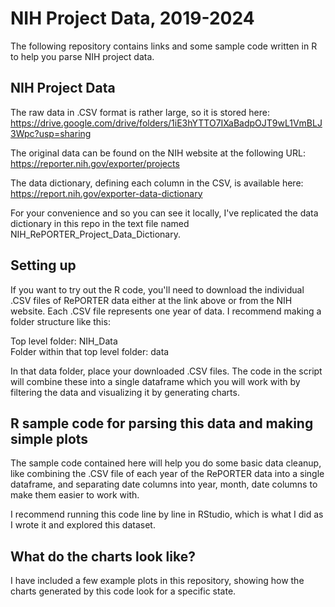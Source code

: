 # NIH Project Data, 2019-2024 

The following repository contains links and some sample code written in R to help you parse NIH project data. 

## NIH Project Data

The raw data in .CSV format is rather large, so it is stored here: https://drive.google.com/drive/folders/1iE3hYTTO7IXaBadpOJT9wL1VmBLJ3Wpc?usp=sharing

The original data can be found on the NIH website at the following URL: https://reporter.nih.gov/exporter/projects

The data dictionary, defining each column in the CSV, is available here: https://report.nih.gov/exporter-data-dictionary

For your convenience and so you can see it locally, I've replicated the data dictionary in this repo in the text file named NIH_RePORTER_Project_Data_Dictionary.

## Setting up

If you want to try out the R code, you'll need to download the individual .CSV files of RePORTER data either at the link above or from the NIH website. Each .CSV file represents one year of data. I recommend making a folder structure like this:

Top level folder: NIH_Data<br>
Folder within that top level folder: data 

In that data folder, place your downloaded .CSV files. The code in the script will combine these into a single dataframe which you will work with by filtering the data and visualizing it by generating charts. 

## R sample code for parsing this data and making simple plots

The sample code contained here will help you do some basic data cleanup, like combining the .CSV file of each year of the RePORTER data into a single dataframe, and separating date columns into year, month, date columns to make them easier to work with. 

I recommend running this code line by line in RStudio, which is what I did as I wrote it and explored this dataset. 

## What do the charts look like?

I have included a few example plots in this repository, showing how the charts generated by this code look for a specific state. 








